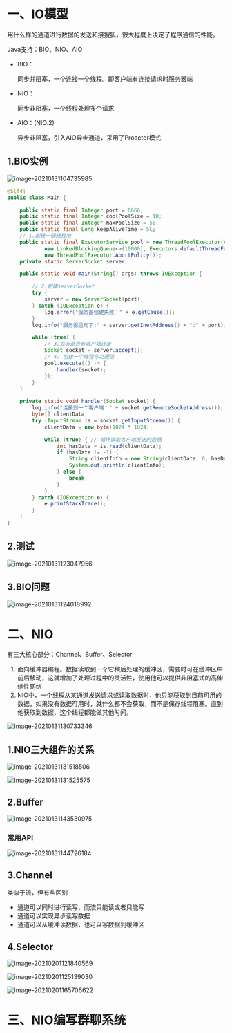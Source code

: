 # 一、IO模型

​    用什么样的通道进行数据的发送和接搜狐，很大程度上决定了程序通信的性能。

Java支持：BIO、NIO、AIO

- BIO：

  同步并阻塞，一个连接一个线程。即客户端有连接请求时服务器端

- NIO：

  同步非阻塞，一个线程处理多个请求

- AIO：(NIO.2)

  异步非阻塞，引入AIO异步通道，采用了Proactor模式





## 1.BIO实例

![image-20210131104735985](https://gitee.com/likeloveC/picture_bed/raw/master/img/8.26/20210131104743.png)

~~~java
@Slf4j
public class Main {

    public static final Integer port = 6666;
    public static final Integer coolPoolSize = 10;
    public static final Integer maxPoolSize = 50;
    public static final Long keepAliveTime = 5L;
    // 1.創建一個綫程池
    public static final ExecutorService pool = new ThreadPoolExecutor(coolPoolSize, maxPoolSize, keepAliveTime, TimeUnit.SECONDS,
            new LinkedBlockingQueue<>(10000), Executors.defaultThreadFactory(),
            new ThreadPoolExecutor.AbortPolicy());
    private static ServerSocket server;

    public static void main(String[] args) throws IOException {

        // 2.創建serverSocket
        try {
            server = new ServerSocket(port);
        } catch (IOException e) {
            log.error("服务器创建失败：" + e.getCause());
        }
        log.info("服务器启动了:" + server.getInetAddress() + ":" + port);

        while (true) {
            // 3.监听是否有客户端连接
            Socket socket = server.accept();
            // 4. 创建一个线程与之通信
            pool.execute(() -> {
                handler(socket);
            });
        }
    }

    private static void handler(Socket socket) {
        log.info("连接到一个客户端：" + socket.getRemoteSocketAddress());
        byte[] clientData;
        try (InputStream is = socket.getInputStream()) {
            clientData = new byte[1024 * 1024];

            while (true) { // 循环读取客户端发送的数据
                int hasData = is.read(clientData);
                if (hasData != -1) {
                    String clientInfo = new String(clientData, 0, hasData);
                    System.out.println(clientInfo);
                } else {
                    break;
                }
            }
        } catch (IOException e) {
            e.printStackTrace();
        }
    }
}
~~~



## 2.测试

![image-20210131123047956](https://gitee.com/likeloveC/picture_bed/raw/master/img/8.26/20210131123048.png)



## 3.BIO问题

![image-20210131124018992](https://gitee.com/likeloveC/picture_bed/raw/master/img/8.26/20210131124019.png)



# 二、NIO

有三大核心部分：Channel、Buffer、Selector

1. 面向缓冲器编程。数据读取到一个它稍后处理的缓冲区，需要时可在缓冲区中前后移动，这就增加了处理过程中的灵活性，使用他可以提供非阻塞式的高伸缩性网络
2. NIO中，一个线程从某通道发送请求或读取数据时，他只能获取到目前可用的数据，如果没有数据可用时，就什么都不会获取，而不是保存线程阻塞。直到他获取到数据，这个线程都能做其他时间。

![image-20210131130733346](https://gitee.com/likeloveC/picture_bed/raw/master/img/8.26/20210131130733.png)

## 1.NIO三大组件的关系	

![image-20210131131518506](https://gitee.com/likeloveC/picture_bed/raw/master/img/8.26/20210131131518.png)

![image-20210131131525575](https://gitee.com/likeloveC/picture_bed/raw/master/img/8.26/20210131131525.png)



## 2.Buffer

![image-20210131143530975](https://gitee.com/likeloveC/picture_bed/raw/master/img/8.26/20210131143531.png)

### 常用API

![image-20210131144726184](https://gitee.com/likeloveC/picture_bed/raw/master/img/8.26/20210131144726.png)



## 3.Channel

类似于流，但有些区别

- 通道可以同时进行读写，而流只能读或者只能写
- 通道可以实现异步读写数据
- 通道可以从缓冲读数据，也可以写数据到缓冲区





## 4.Selector

![image-20210201121840569](https://gitee.com/likeloveC/picture_bed/raw/master/img/8.26/20210201121847.png)

![image-20210201125139030](https://gitee.com/likeloveC/picture_bed/raw/master/img/8.26/20210201125139.png)





![image-20210201165706622](https://gitee.com/likeloveC/picture_bed/raw/master/img/8.26/20210201165706.png)





# 三、NIO编写群聊系统